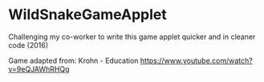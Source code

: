 # WildSnakeGameApplet
Challenging my co-worker to write this game applet quicker and in cleaner code (2016)

Game adapted from: Krohn - Education https://www.youtube.com/watch?v=9eQJAWhRHQg
